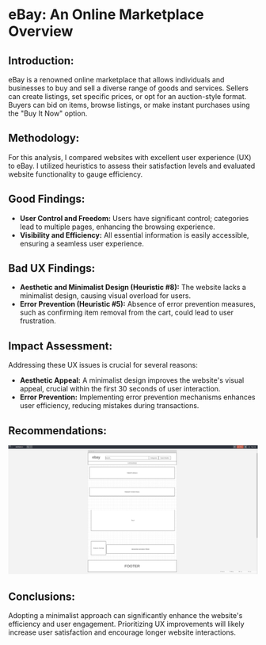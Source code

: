 # eBay: An Online Marketplace Overview

## Introduction:
eBay is a renowned online marketplace that allows individuals and businesses to buy and sell a diverse range of goods and services. Sellers can create listings, set specific prices, or opt for an auction-style format. Buyers can bid on items, browse listings, or make instant purchases using the "Buy It Now" option.

## Methodology:
For this analysis, I compared websites with excellent user experience (UX) to eBay. I utilized heuristics to assess their satisfaction levels and evaluated website functionality to gauge efficiency.

## Good Findings:
- **User Control and Freedom:** Users have significant control; categories lead to multiple pages, enhancing the browsing experience.
- **Visibility and Efficiency:** All essential information is easily accessible, ensuring a seamless user experience.

## Bad UX Findings:
- **Aesthetic and Minimalist Design (Heuristic #8):** The website lacks a minimalist design, causing visual overload for users.
- **Error Prevention (Heuristic #5):** Absence of error prevention measures, such as confirming item removal from the cart, could lead to user frustration.

## Impact Assessment:
Addressing these UX issues is crucial for several reasons:
- **Aesthetic Appeal:** A minimalist design improves the website's visual appeal, crucial within the first 30 seconds of user interaction.
- **Error Prevention:** Implementing error prevention mechanisms enhances user efficiency, reducing mistakes during transactions.

## Recommendations:
![Recommendation](assets/recommendation.png)

## Conclusions:
Adopting a minimalist approach can significantly enhance the website's efficiency and user engagement. Prioritizing UX improvements will likely increase user satisfaction and encourage longer website interactions.
